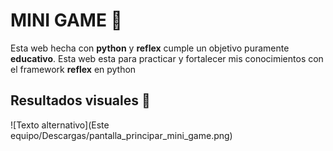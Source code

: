 # MINI GAME 🌟
Esta web hecha con __python__ y __reflex__ cumple un objetivo puramente __educativo__.
Esta web esta para practicar y fortalecer mis conocimientos con el framework __reflex__ en python 

## Resultados visuales 👀
![Texto alternativo](Este equipo/Descargas/pantalla_principar_mini_game.png)
